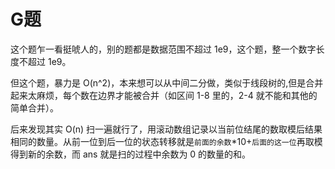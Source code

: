 # G题

这个题乍一看挺唬人的，别的题都是数据范围不超过 1e9，这个题，整一个数字长度不超过 1e9。

但这个题，暴力是 O(n^2)，本来想可以从中间二分做，类似于线段树的,但是合并起来太麻烦，每个数在边界才能被合并（如区间 1-8 里的，2-4 就不能和其他的简单合并）。

后来发现其实 O(n) 扫一遍就行了，用滚动数组记录以当前位结尾的数取模后结果相同的数量。从前一位到后一位的状态转移就是`前面的余数`*10+`后面的这一位`再取模得到新的余数，而 ans 就是扫的过程中余数为 0 的数量的和。